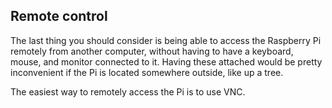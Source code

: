## Remote control

The last thing you should consider is being able to access the Raspberry Pi remotely from another computer, without having to have a keyboard, mouse, and monitor connected to it. Having these attached would be pretty inconvenient if the Pi is located somewhere outside, like up a tree.

The easiest way to remotely access the Pi is to use VNC.

